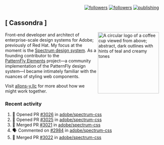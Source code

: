 <p align="right"><a rel="me" href="https://front-end.social/@castastrophe">
    <img alt="followers" title="Follow me on Mastodon" src="https://img.shields.io/mastodon/follow/109297102751309835?domain=https%3A%2F%2Ffront-end.social&label=Follow&logo=mastodon&logoColor=white&style=for-the-badge&labelColor=008080&color=006969"/></a>
  <a href="https://codepen.io/castastrophe/">
    <img alt="followers" title="Follow me on CodePen" src="https://img.shields.io/badge/23-1?color=640464&labelColor=7c007c&style=for-the-badge&logo=codepen&label=Follow"/></a>
<a href="https://castastrophe.medium.com/">
    <img alt="publishing" title="View articles on Medium" src="https://img.shields.io/badge/107-1?color=666&labelColor=444&label=subscribe&logo=medium&logoColor=white&style=for-the-badge"/></a>
</p>

## [&nbsp;Cassondra&nbsp;]

<img align="right" src="https://github-production-user-asset-6210df.s3.amazonaws.com/1840295/253016758-ba468774-1cd3-42c2-8f43-947b5eeb5edf.png" height="200" alt="A circular logo of a coffee cup viewed from above; abstract, dark outlines with hints of teal and creamy tones">

Front-end developer and architect of enterprise-scale design systems for Adobe; previously of Red Hat. My focus at the moment is the [Spectrum design system](https://github.com/adobe/spectrum-css). As a founding contributor to the [PatternFly&nbsp;Elements](https://github.com/patternfly/patternfly-elements) project&mdash;a community implementation of the PatternFly design system&mdash;I became intimately familiar with the nuances of styling web components.

Visit [allons-y.llc](http://allons-y.llc/) for more about how we might work together.

### Recent activity

<!--START_SECTION:activity-->
1. 💪 Opened PR [#3026](https://github.com/adobe/spectrum-css/pull/3026) in [adobe/spectrum-css](https://github.com/adobe/spectrum-css)
2. 💪 Opened PR [#3025](https://github.com/adobe/spectrum-css/pull/3025) in [adobe/spectrum-css](https://github.com/adobe/spectrum-css)
3. 🎉 Merged PR [#3021](https://github.com/adobe/spectrum-css/pull/3021) in [adobe/spectrum-css](https://github.com/adobe/spectrum-css)
4. 🗣 Commented on [#2984](https://github.com/adobe/spectrum-css/pull/2984#issuecomment-2307778075) in [adobe/spectrum-css](https://github.com/adobe/spectrum-css)
5. 🎉 Merged PR [#3022](https://github.com/adobe/spectrum-css/pull/3022) in [adobe/spectrum-css](https://github.com/adobe/spectrum-css)
<!--END_SECTION:activity-->
